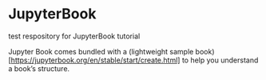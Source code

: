 # JupyterBook
 test respository for JupyterBook tutorial
 
 Jupyter Book comes bundled with a (lightweight sample book)[https://jupyterbook.org/en/stable/start/create.html] 
 to help you understand a book’s structure. 
